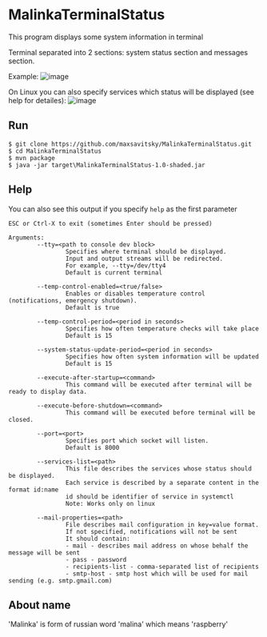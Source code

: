# MalinkaTerminalStatus

This program displays some system information in terminal

Terminal separated into 2 sections: system status section and messages section.

Example:
![image](https://user-images.githubusercontent.com/38137967/155898556-34c6aaa8-1257-4a0a-a0e4-c2129dcb44bd.png)

On Linux you can also specify services which status will be displayed (see help for detailes):
![image](https://user-images.githubusercontent.com/38137967/155898532-822838e5-1dd7-4db5-a211-476bf58f7b86.png)

## Run
```console
$ git clone https://github.com/maxsavitsky/MalinkaTerminalStatus.git
$ cd MalinkaTerminalStatus
$ mvn package
$ java -jar target\MalinkaTerminalStatus-1.0-shaded.jar
```

## Help
You can also see this output if you specify `help` as the first parameter
```
ESC or Ctrl-X to exit (sometimes Enter should be pressed)

Arguments:
        --tty=<path to console dev block>
                Specifies where terminal should be displayed.
                Input and output streams will be redirected.
                For example, --tty=/dev/tty4
                Default is current terminal

        --temp-control-enabled=<true/false>
                Enables or disables temperature control (notifications, emergency shutdown).
                Default is true

        --temp-control-period=<period in seconds>
                Specifies how often temperature checks will take place
                Default is 15

        --system-status-update-period=<period in seconds>
                Specifies how often system information will be updated
                Default is 15

        --execute-after-startup=<command>
                This command will be executed after terminal will be ready to display data.
                
        --execute-before-shutdown=<command>
                This command will be executed before terminal will be closed.

        --port=<port>
                Specifies port which socket will listen.
                Default is 8000

        --services-list=<path>
                This file describes the services whose status should be displayed.
                Each service is described by a separate content in the format id:name
                id should be identifier of service in systemctl
                Note: Works only on linux

        --mail-properties=<path>
                File describes mail configuration in key=value format.
                If not specified, notifications will not be sent
                It should contain:
                - mail - describes mail address on whose behalf the message will be sent
                - pass - password
                - recipients-list - comma-separated list of recipients
                - smtp-host - smtp host which will be used for mail sending (e.g. smtp.gmail.com)
```

## About name
'Malinka' is form of russian word 'malina' which means 'raspberry'
